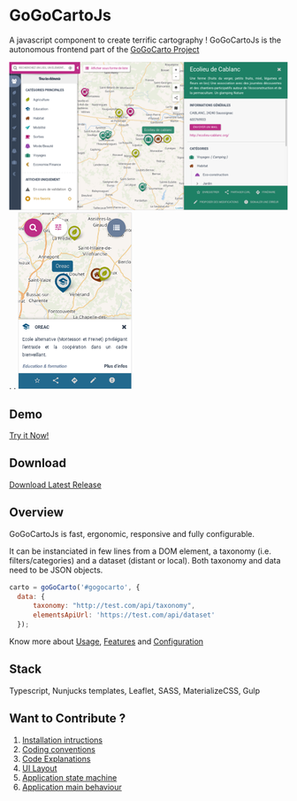 GoGoCartoJs
==========
A javascript component to create terrific cartography ! GoGoCartoJs is the autonomous frontend part of the [GoGoCarto Project](https://github.com/pixelhumain/GoGoCarto)

![alt text](docs/images/desktop.png "Desktop")
.   .   ![alt text](docs/images/mobile.png "Mobile")


Demo
-----

[Try it Now!](https://pixelhumain.github.io/GoGoCartoJs/web)

Download
--------

[Download Latest Release](https://github.com/pixelhumain/GoGoCartoJs/releases)

Overview
--------

GoGoCartoJs is fast, ergonomic, responsive and fully configurable. 

It can be instanciated in few lines from a DOM element, a taxonomy (i.e. filters/categories) and a dataset (distant or local). Both taxonomy and data need to be JSON objects.

```javascript
carto = goGoCarto('#gogocarto', {
  data: {
      taxonomy: "http://test.com/api/taxonomy",
      elementsApiUrl: 'https://test.com/api/dataset'
  });
```

Know more about [Usage](docs/usage.md), [Features](docs/features.md) and [Configuration](docs/configuration.md)


Stack
-----
Typescript, Nunjucks templates, Leaflet, SASS, MaterializeCSS, Gulp


Want to Contribute ?
-------------

1. [Installation intructions](docs/how-to-contribute/1-Installation.md)
2. [Coding conventions](docs/how-to-contribute/2-Coding-conventions.md)
3. [Code Explanations](docs/how-to-contribute/3-Code-explanations.md)
4. [UI Layout](docs/how-to-contribute/4-Ui-layout.md)
5. [Application state machine](docs/how-to-contribute/5-App-state-mode.md)
6. [Application main behaviour](docs/how-to-contribute/6-App-main-behaviour.md)
